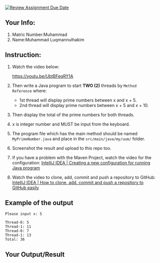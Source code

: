 [![Review Assignment Due Date](https://classroom.github.com/assets/deadline-readme-button-22041afd0340ce965d47ae6ef1cefeee28c7c493a6346c4f15d667ab976d596c.svg)](https://classroom.github.com/a/SSvPvjCb)
## Your Info:
1. Matric Number:Muhammad
1. Name:Muhammad Luqmannulhakim

## Instruction:

1. Watch the video below:

   https://youtu.be/UbtBFeqRY1A

1. Then write a Java program to start __TWO (2)__ threads by `Method Reference` where:
    * 1st thread will display prime numbers between x and x + 5.
    * 2nd thread will display prime numbers between x + 5 and x + 10.
   
1. Then display the total of the prime numbers for both threads. 

1. x is integer number and MUST be input from the keyboard.

1. The program file which has the main method should be named `MyPrimeNumber.java` and place in the `src/main/java/my/uum/` folder.

1. Screenshot the result and upload to this repo too.

1. If you have a problem with the Maven Project, watch the video for the configuration: [IntelliJ IDEA | Creating a new configuration for running Java program](https://youtu.be/h2DT2SsPX1M)
1. Watch the video to clone, add, commit and push a repository to GitHub: [IntelliJ IDEA | How to clone, add, commit and push a repository to GitHub easily](https://youtu.be/RXV3Yusr0SI)

## Example of the output
```
Please input x: 5

Thread-0: 5
Thread-1: 11
Thread-0: 7
Thread-1: 13
Total: 36
```

## Your Output/Result
